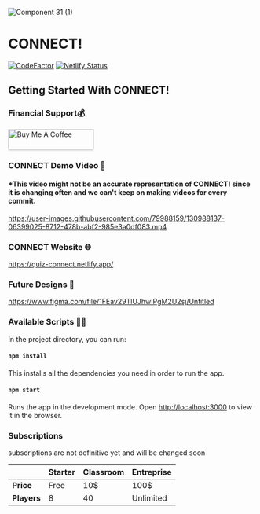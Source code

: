 ![Component 31 (1)](https://user-images.githubusercontent.com/79988159/128874212-42576756-19a1-426b-8e22-f7bcaac2e910.png)

# CONNECT!
<a href="https://www.codefactor.io/repository/github/john8790909/connect/overview/main"><img src="https://www.codefactor.io/repository/github/john8790909/connect/badge/main" alt="CodeFactor" /></a> [![Netlify Status](https://api.netlify.com/api/v1/badges/2730b6cc-54d6-4e6a-843a-5513838d48ca/deploy-status)](https://app.netlify.com/sites/quiz-connect/deploys)


## Getting Started With CONNECT!

### Financial Support💰
<a href="https://www.buymeacoffee.com/connect129" target="_blank"><img src="https://www.buymeacoffee.com/assets/img/custom_images/orange_img.png" alt="Buy Me A Coffee" style="height: 41px !important;width: 174px !important;box-shadow: 0px 3px 2px 0px rgba(190, 190, 190, 0.5) !important;-webkit-box-shadow: 0px 3px 2px 0px rgba(190, 190, 190, 0.5) !important;" ></a>

### CONNECT Demo Video 🎥
#### *This video might not be an accurate representation of CONNECT! since it is changing often and we can't keep on making videos for every commit.



https://user-images.githubusercontent.com/79988159/130988137-06399025-8712-478b-abf2-985e3a0df083.mp4



### CONNECT Website 🌐

https://quiz-connect.netlify.app/

### Future Designs 🎨

 https://www.figma.com/file/1FEav29TlUJhwIPgM2U2sj/Untitled

### Available Scripts 👨‍💻

In the project directory, you can run:

#### `npm install`

This installs all the dependencies you need in order to run the app.

#### `npm start`

Runs the app in the development mode.
Open [http://localhost:3000](http://localhost:3000) to view it in the browser.

### Subscriptions
subscriptions are not definitive yet and will be changed soon

|             | **Starter** | **Classroom** | **Entreprise** |
| ----------- | ----------- | ------------- | -------------- |
| **Price**   | Free        | 10$           | 100$           |
| **Players** | 8           | 40            | Unlimited      |
